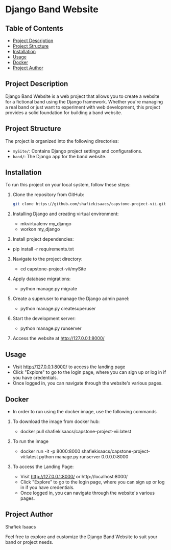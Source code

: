 # Django Band Website

## Table of Contents

- [Project Description](#project-description)
- [Project Structure](#project-structure)
- [Installation](#installation)
- [Usage](#usage)
- [Docker](#docker)
- [Project Author](#project-author)

## Project Description

Django Band Website is a web project that allows you to create a website for a fictional band using the Django framework. Whether you're managing a real band or just want to experiment with web development, this project provides a solid foundation for building a band website.

## Project Structure

The project is organized into the following directories:

- `mySite/`: Contains Django project settings and configurations.
- `band/`: The Django app for the band website.

## Installation

To run this project on your local system, follow these steps:

1. Clone the repository from GitHub:

   ```bash
   git clone https://github.com/shafiekisaacs/capstone-project-vii.git

1. Installing Django and creating virtual environment:
   - mkvirtualenv my_django
   - workon my_django
     
2.  Install project dependencies:
   - pip install -r requirements.txt
  
3. Navigate to the project directory:
   - cd capstone-project-vii/mySite

3. Apply database migrations:
   - python manage.py migrate

4. Create a superuser to manage the Django admin panel:
   - python manage.py createsuperuser

5. Start the development server:
   - python manage.py runserver

6. Access the website at http://127.0.0.1:8000/

## Usage
   - Visit http://127.0.0.1:8000/ to access the landing page
   - Click "Explore" to go to the login page, where you can sign up or log in if you have credentials.
   - Once logged in, you can navigate through the website's various pages.

## Docker
   - In order to run using the docker image, use the following commands
   1. To download the image from docker hub:
      - docker pull shafiekisaacs/capstone-project-vii:latest

   2. To run the image
      - docker run -it -p 8000:8000 shafiekisaacs/capstone-project-vii:latest python manage.py runserver 0.0.0.0:8000
   3. To access the Landing Page:
      - Visit http://127.0.0.1:8000/ or http://localhost:8000/
      - Click "Explore" to go to the login page, where you can sign up or log in if you have credentials.
      - Once logged in, you can navigate through the website's various pages.

## Project Author
Shafiek Isaacs

Feel free to explore and customize the Django Band Website to suit your band or project needs.
